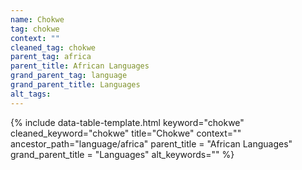 ```yaml
---
name: Chokwe
tag: chokwe
context: ""
cleaned_tag: chokwe
parent_tag: africa
parent_title: African Languages
grand_parent_tag: language
grand_parent_title: Languages
alt_tags: 
---
```


{% include data-table-template.html 
  keyword="chokwe" 
  cleaned_keyword="chokwe" 
  title="Chokwe"
  context=""
  ancestor_path="language/africa" 
  parent_title = "African Languages"
  grand_parent_title = "Languages"
  alt_keywords=""
%}

